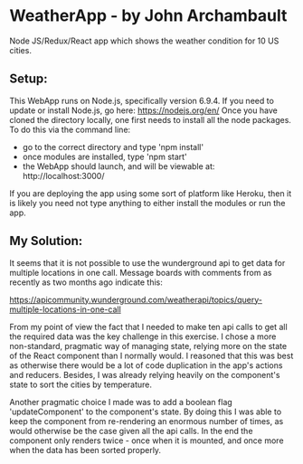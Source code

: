 # WeatherApp - by John Archambault
Node JS/Redux/React app which shows the weather condition for 10 US cities.

## Setup:
This WebApp runs on Node.js, specifically version 6.9.4. If you need to update or install Node.js, go here: https://nodejs.org/en/
Once you have cloned the directory locally, one first needs to install all the node packages. To do this via the command line:
 * go to the correct directory and type 'npm install'
 * once modules are installed, type 'npm start'
 * the WebApp should launch, and will be viewable at: http://localhost:3000/

If you are deploying the app using some sort of platform like Heroku, then it is likely you need not type anything to either install
the modules or run the app.


## My Solution:
It seems that it is not possible to use the wunderground api to get data for multiple locations in one call. Message boards
with comments from as recently as two months ago indicate this:

https://apicommunity.wunderground.com/weatherapi/topics/query-multiple-locations-in-one-call

From my point of view the fact that I needed to make ten api calls to get all the required data was the key challenge in this exercise.
I chose a more non-standard, pragmatic way of managing state, relying more on the state of the React component than I normally would.
I reasoned that this was best as otherwise there would be a lot of code duplication in the app's actions and reducers. Besides, I was
already relying heavily on the component's state to sort the cities by temperature.

Another pragmatic choice I made was to add a boolean flag 'updateComponent' to the component's state. By doing this I was able to keep
the component from re-rendering an enormous number of times, as would otherwise be the case given all the api calls. In the end the
component only renders twice - once when it is mounted, and once more when the data has been sorted properly.



